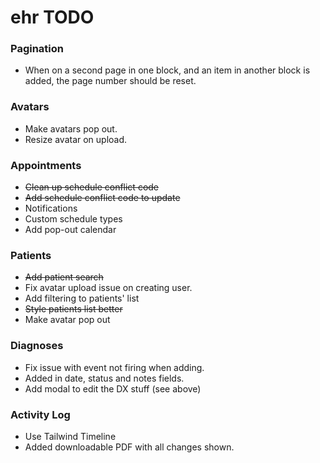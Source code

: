 # ehr TODO

### Pagination
* When on a second page in one block, and an item in another block is added, the page number should be reset. 

### Avatars
* Make avatars pop out.
* Resize avatar on upload.

### Appointments
* ~~Clean up schedule conflict code~~
* ~~Add schedule conflict code to update~~
* Notifications
* Custom schedule types
* Add pop-out calendar

### Patients
* ~~Add patient search~~
* Fix avatar upload issue on creating user. 
* Add filtering to patients' list
* ~~Style patients list better~~ 
* Make avatar pop out

### Diagnoses 
* Fix issue with event not firing when adding. 
* Added in date, status and notes fields. 
* Add modal to edit the DX stuff (see above)

### Activity Log
* Use Tailwind Timeline
* Added downloadable PDF with all changes shown. 
